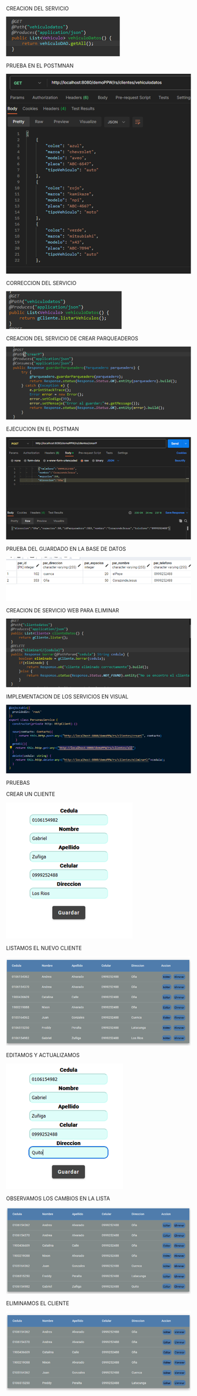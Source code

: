 CREACION DEL SERVICIO

![ServicioWeb](imagenes/Captura.PNG)

PRUEBA EN EL POSTMNAN

![ServicioWeben el postman](imagenes/Captura2.PNG)

CORRECCION DEL SERVICIO

![Correccion del servicio autodatos](imagenes/Captura4.PNG)

CREACION DEL SERVICIO DE CREAR PARQUEADEROS

![Servicio de crear parqueaderos](imagenes/Captura3.PNG)

EJECUCION EN EL POSTMAN

![Servicio en postman](imagenes/Captura5.PNG)

PRUEBA DEL GUARDADO EN LA BASE DE DATOS

![Parqueadero guardado en la base de datos](imagenes/Captura6.PNG)

CREACION DE SERVICIO WEB PARA ELIMINAR

![Creacion de servicio web](imagenes/Captura7.PNG)

IMPLEMENTACION DE LOS SERVICIOS EN VISUAL

![Implementacion del servicio](imagenes/Captura8.PNG)

PRUEBAS

CREAR UN CLIENTE

![Crear un contacto](imagenes/Captura9.PNG)

LISTAMOS EL NUEVO CLIENTE

![Listamos un nuevo cliente](imagenes/Captura10.PNG)

EDITAMOS Y ACTUALIZAMOS

![Edicion y actualizacion](imagenes/Captura11.PNG)

OBSERVAMOS LOS CAMBIOS EN LA LISTA

![Cambios en la lista](imagenes/Captura12.PNG)

ELIMINAMOS EL CLIENTE

![Eliminar](imagenes/Captura13.PNG)
